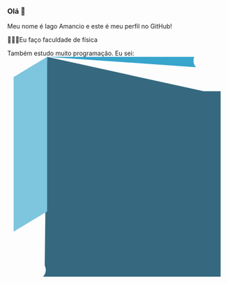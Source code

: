 ### Olá 👋
                    
Meu nome é Iago Amancio e este é meu perfil no GitHub!

🧑🏾‍🔬Eu faço faculdade de física

Também estudo muito programação.
Eu sei:
<br>
<svg viewBox="0 0 128 128">
            <path fill="#36697f" d="M23.188.019 114.438 20h9.874v108h-103.5a6.5 6,5 0 0 1-6.5-6.5V94.287L22.996.3Z"></path><path fill="#37a5cc " d="M23.188 0h85.75a6.5 6,5 0 0 1 6,5 6,5V90h-92.25z"></path><path fill="#7dc6dd" d="M23.188 90V0l-19.5 11.75v90z">< /caminho><caminho fill="#fff" d="M68.53 19c-11.828 0-18.455 6.84-18.81 14.464h11.684c.285-3.135 2.21-5.771 6.413-5.771 3.634 0 5.842 1.639 5.842 4.916v1.71c0 4.133 -3,633 5,273-7,196 5,273h-3,848v8,336h3,848c3,563 0 8,978,927 8,978 6,342v1,496c0 4,488-2,85 6,555-7,197 6,555-4,987 0-7,054 -2,85-7,41-5,843H49,15c.784 7,34 5,772 14,678 19,737 14,678 10,901 0 18,952-5,914 18,952-13,965v-3,349c0-6,484-5,913-9,833-10,83-10,688 4,917-1,14 8,907-4,773 8,9 07-8.977v-2.708C85.915 24,13 78,647 19 68,53 19zM41,3 98,865v18. 9h4.05v-12.69l3.347 12.69h4.455v-.026l3.16-12.177v12.204h4.481v-18.9h-5.778l.027.053-3.996 15.12-3.807-15.174zm27.318 0-5.4 18.9h4.698l1. 053-4,13h5,67l1,16 4,13h4,807l-5,697-18,9Zm13,94 0 5,345 8,91-5,967 9,99h5,184l3,7-7,127 3,644 7,128h5,32l-5,968-10,395 5,3 73-8.505h-4.995l-3.267 6,02H90,9l-3,186-6,02zm-10,808 3,106 1,97 8,154h-3,887Z"></caminho>
            </svg>
          
               

<!--
**iagoamancio/iagoamancio** is a ✨ _special_ ✨ repository because its `README.md` (this file) appears on your GitHub profile.

Here are some ideas to get you started:

- 🔭 I’m currently working on ...
- 🌱 I’m currently learning ...
- 👯 I’m looking to collaborate on ...
- 🤔 I’m looking for help with ...
- 💬 Ask me about ...
- 📫 How to reach me: ...
- 😄 Pronouns: ...
- ⚡ Fun fact: ...
-->
